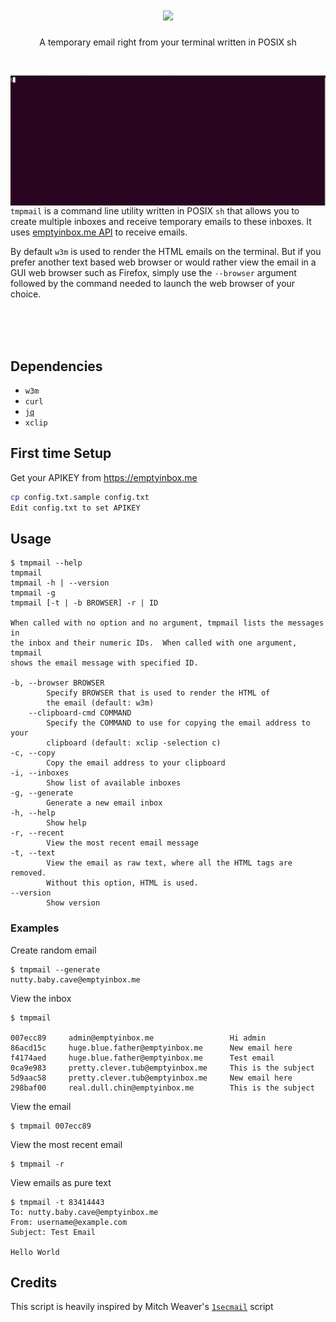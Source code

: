 <h1 align="center">
  <img src="images/logo.png">
</h1>
<p align="center"> A temporary email right from your terminal written in POSIX sh</p><br>

<img src="images/demo.gif" align="right"> `tmpmail` is a command line utility written in POSIX `sh` that allows you to create multiple inboxes
and receive temporary emails to these inboxes. It uses [emptyinbox.me API](https://emptyinbox.me/docs.html) to receive emails.

By default `w3m` is used to render the HTML emails on the terminal.
But if you prefer another text based web browser or would rather view the email in a GUI web browser such as Firefox, simply
use the `--browser` argument followed by the command needed to launch the web browser of your choice.

<br>
<br>
<br>

## Dependencies
- `w3m`
- `curl`
- [`jq`](https://github.com/stedolan/jq)
- `xclip`


## First time Setup
Get your APIKEY from https://emptyinbox.me
```bash
cp config.txt.sample config.txt
Edit config.txt to set APIKEY
```

## Usage
```console
$ tmpmail --help
tmpmail
tmpmail -h | --version
tmpmail -g 
tmpmail [-t | -b BROWSER] -r | ID

When called with no option and no argument, tmpmail lists the messages in
the inbox and their numeric IDs.  When called with one argument, tmpmail
shows the email message with specified ID.

-b, --browser BROWSER
        Specify BROWSER that is used to render the HTML of
        the email (default: w3m)
    --clipboard-cmd COMMAND
        Specify the COMMAND to use for copying the email address to your
        clipboard (default: xclip -selection c)
-c, --copy
        Copy the email address to your clipboard
-i, --inboxes
        Show list of available inboxes
-g, --generate 
        Generate a new email inbox        
-h, --help
        Show help
-r, --recent
        View the most recent email message
-t, --text
        View the email as raw text, where all the HTML tags are removed.
        Without this option, HTML is used.
--version
        Show version
```

### Examples
Create random email
```console
$ tmpmail --generate
nutty.baby.cave@emptyinbox.me
```
View the inbox
```console
$ tmpmail

007ecc89     admin@emptyinbox.me                 Hi admin
86acd15c     huge.blue.father@emptyinbox.me      New email here
f4174aed     huge.blue.father@emptyinbox.me      Test email
0ca9e983     pretty.clever.tub@emptyinbox.me     This is the subject
5d9aac58     pretty.clever.tub@emptyinbox.me     New email here
298baf00     real.dull.chin@emptyinbox.me        This is the subject

```

View the email
```console
$ tmpmail 007ecc89
```

View the most recent email
```console
$ tmpmail -r
```

View emails as pure text
```console
$ tmpmail -t 83414443
To: nutty.baby.cave@emptyinbox.me
From: username@example.com
Subject: Test Email

Hello World
```

## Credits
This script is heavily inspired by Mitch Weaver's [`1secmail`](https://github.com/mitchweaver/bin/blob/master/OLD/1secmail) script
